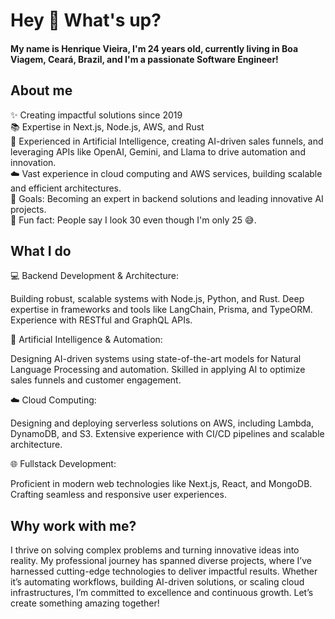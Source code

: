 <h1 align="left">Hey 👋 What's up?</h1>
<h4 align="left">My name is Henrique Vieira, I'm 24 years old, currently living in Boa Viagem, Ceará, Brazil, and I'm a passionate Software Engineer!</h4>
<h2 align="left">About me</h2>
<p align="left"> ✨ Creating impactful solutions since 2019<br> 📚 Expertise in Next.js, Node.js, AWS, and Rust<br> 🤖 Experienced in Artificial Intelligence, creating AI-driven sales funnels, and leveraging APIs like OpenAI, Gemini, and Llama to drive automation and innovation.<br> ☁️ Vast experience in cloud computing and AWS services, building scalable and efficient architectures.<br> 🎯 Goals: Becoming an expert in backend solutions and leading innovative AI projects.<br> 🎲 Fun fact: People say I look 30 even though I'm only 25 😅. </p>
<h2 align="left">What I do</h2>

💻 Backend Development & Architecture:

Building robust, scalable systems with Node.js, Python, and Rust.
Deep expertise in frameworks and tools like LangChain, Prisma, and TypeORM.
Experience with RESTful and GraphQL APIs.


🤖 Artificial Intelligence & Automation:

Designing AI-driven systems using state-of-the-art models for Natural Language Processing and automation.
Skilled in applying AI to optimize sales funnels and customer engagement.


☁️ Cloud Computing:

Designing and deploying serverless solutions on AWS, including Lambda, DynamoDB, and S3.
Extensive experience with CI/CD pipelines and scalable architecture.


🌐 Fullstack Development:

Proficient in modern web technologies like Next.js, React, and MongoDB.
Crafting seamless and responsive user experiences.
<h2 align="left">Why work with me?</h2> <p align="left"> I thrive on solving complex problems and turning innovative ideas into reality. My professional journey has spanned diverse projects, where I’ve harnessed cutting-edge technologies to deliver impactful results. Whether it’s automating workflows, building AI-driven solutions, or scaling cloud infrastructures, I’m committed to excellence and continuous growth. Let’s create something amazing together! </p>
